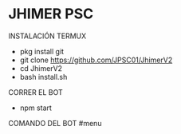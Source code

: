 # JHIMER PSC

INSTALACIÓN TERMUX

- pkg install git
- git clone https://github.com/JPSC01/JhimerV2
- cd  JhimerV2
- bash install.sh

CORRER EL BOT

- npm start

COMANDO DEL BOT #menu
